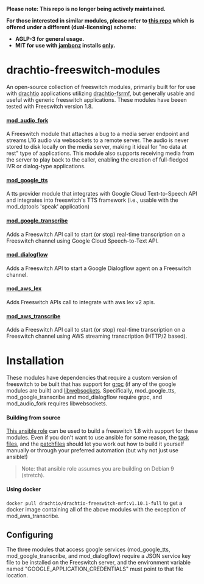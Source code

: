 **Please note: This repo is no longer being actively maintained.**

**For those interested in similar modules, please refer to [this repo](https://github.com/jambonz/freeswitch-modules)  which is offered under a different (dual-licensing) scheme:**

- **AGLP-3 for general usage.**
- **MIT for use with [jambonz](https://jambonz.org) installs <ins>only</ins>.**

# drachtio-freeswitch-modules

An open-source collection of freeswitch modules, primarily built for for use with [drachtio](https://drachtio.org) applications utilizing [drachtio-fsrmf](https://www.npmjs.com/package/drachtio-fsmrf), but generally usable and useful with generic freeswitch applications.  These modules have beeen tested with Freeswitch version 1.8.

#### [mod_audio_fork](modules/mod_audio_fork/README.md)
A Freeswitch module that attaches a bug to a media server endpoint and streams L16 audio via websockets to a remote server. The audio is never stored to disk locally on the media server, making it ideal for "no data at rest" type of applications.  This module also supports receiving media from the server to play back to the caller, enabling the creation of full-fledged IVR or dialog-type applications.

#### [mod_google_tts](modules/mod_google_tts/README.md)
A tts provider module that integrates with Google Cloud Text-to-Speech API and integrates into freeswitch's TTS framework (i.e., usable with the mod_dptools 'speak' application)

#### [mod_google_transcribe](modules/mod_google_transcribe/README.md)
Adds a Freeswitch API call to start (or stop) real-time transcription on a Freeswitch channel using Google Cloud Speech-to-Text API.

#### [mod_dialogflow](modules/mod_dialogflow/README.md)
Adds a Freeswitch API to start a Google Dialogflow agent on a Freeswitch channel.

#### [mod_aws_lex](modules/mod_aws_lex/README.md)
Adds Freeswitch APIs call to integrate with aws lex v2 apis.

#### [mod_aws_transcribe](modules/mod_aws_transcribe/README.md)
Adds a Freeswitch API call to start (or stop) real-time transcription on a Freeswitch channel using AWS streaming transcription (HTTP/2 based).


# Installation

These modules have dependencies that require a custom version of freeswitch to be built that has support for [grpc](https://github.com/grpc/grpc) (if any of the google modules are built) and [libwebsockets](https://libwebsockets.org). Specifically, mod_google_tts, mod_google_transcribe and mod_dialogflow require grpc, and mod_audio_fork requires libwebsockets.

#### Building from source
[This ansible role](https://github.com/davehorton/ansible-role-fsmrf) can be used to build a freeswitch 1.8 with support for these modules.  Even if you don't want to use ansible for some reason, the [task files](https://github.com/davehorton/ansible-role-fsmrf/tree/master/tasks), and the [patchfiles](https://github.com/davehorton/ansible-role-fsmrf/tree/master/files) should let you work out how to build it yourself manually or through your preferred automation (but why not just use ansible!)

> Note: that ansible role assumes you are building on Debian 9 (stretch).

#### Using docker

`docker pull drachtio/drachtio-freeswitch-mrf:v1.10.1-full` to get a docker image containing all of the above modules with the exception of mod_aws_transcribe.

## Configuring

The three modules that access google services (mod_google_tts, mod_google_transcribe, and mod_dialogflow) require a JSON service key file to be installed on the Freeswitch server, and the environment variable named "GOOGLE_APPLICATION_CREDENTIALS" must point to that file location.